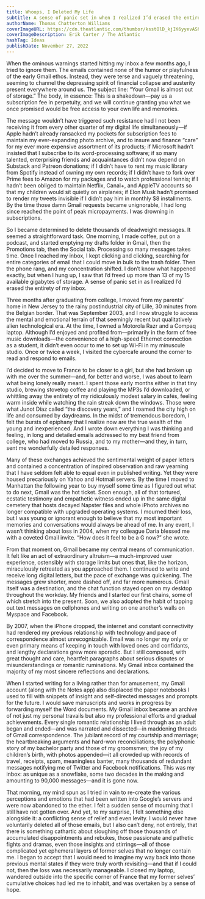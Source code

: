 ```yaml
---
title: Whoops, I Deleted My Life
subtitle: A sense of panic set in when I realized I’d erased the entirety of my inbox.
authorName: Thomas Chatterton Williams
coverImageURL: https://cdn.theatlantic.com/thumbor/ksstOlD_kjIK6yyevASh3PN1PEA=/0x0:2000x1125/1952x1098/media/img/mt/2022/11/Emails/original.gif
coverImageDescription: Erik Carter / The Atlantic
hashTag: Ideas 
publishDate: November 27, 2022
---
```


When the ominous warnings started hitting my inbox a few months ago, I tried to ignore them. The emails contained none of the humor or playfulness of the early Gmail ethos. Instead, they were terse and vaguely threatening, seeming to channel the depressing spirit of financial collapse and austerity present everywhere around us. The subject line: “Your Gmail is almost out of storage.” The body, in essence: This is a shakedown—pay us a subscription fee in perpetuity, and we will continue granting you what we once promised would be free access to your own life and memories.

The message wouldn’t have triggered such resistance had I not been receiving it from every other quarter of my digital life simultaneously—if Apple hadn’t already ransacked my pockets for subscription fees to maintain my ever-expanding photo archive, and to insure and finance “care” for my ever more expensive assortment of its products; if Microsoft hadn’t insisted that I subscribe to its word-processing software; if so many talented, enterprising friends and acquaintances didn’t now depend on Substack and Patreon donations; if I didn’t have to rent my music library from Spotify instead of owning my own records; if I didn’t have to fork over Prime fees to Amazon for my packages and to watch professional tennis; if I hadn’t been obliged to maintain Netflix, Canal+, and AppleTV accounts so that my children would sit quietly on airplanes; if Elon Musk hadn’t promised to render my tweets invisible if I didn’t pay him in monthly $8 installments. By the time those damn Gmail requests became unignorable, I had long since reached the point of peak micropayments. I was drowning in subscriptions.

So I became determined to delete thousands of deadweight messages. It seemed a straightforward task. One morning, I made coffee, put on a podcast, and started emptying my drafts folder in Gmail, then the Promotions tab, then the Social tab. Processing so many messages takes time. Once I reached my inbox, I kept clicking and clicking, searching for entire categories of email that I could move in bulk to the trash folder. Then the phone rang, and my concentration shifted. I don’t know what happened exactly, but when I hung up, I saw that I’d freed up more than 13 of my 15 available gigabytes of storage. A sense of panic set in as I realized I’d erased the entirety of my inbox.

Three months after graduating from college, I moved from my parents’ home in New Jersey to the rainy postindustrial city of Lille, 30 minutes from the Belgian border. That was September 2003, and I now struggle to access the mental and emotional terrain of that seemingly recent but qualitatively alien technological era. At the time, I owned a Motorola Razr and a Compaq laptop. Although I’d enjoyed and profited from—primarily in the form of free music downloads—the convenience of a high-speed Ethernet connection as a student, it didn’t even occur to me to set up Wi-Fi in my minuscule studio. Once or twice a week, I visited the cybercafe around the corner to read and respond to emails.

I’d decided to move to France to be closer to a girl, but she had broken up with me over the summer—and, for better and worse, I was about to learn what being lonely really meant. I spent those early months either in that tiny studio, brewing stovetop coffee and playing the MP3s I’d downloaded, or whittling away the entirety of my ridiculously modest salary in cafés, feeling warm inside while watching the rain streak down the windows. Those were what Junot Díaz called “the discovery years,” and I roamed the city high on life and consumed by daydreams. In the midst of tremendous boredom, I felt the bursts of epiphany that I realize now are the true wealth of the young and inexperienced. And I wrote down everything I was thinking and feeling, in long and detailed emails addressed to my best friend from college, who had moved to Russia, and to my mother—and they, in turn, sent me wonderfully detailed responses.

Many of these exchanges achieved the sentimental weight of paper letters and contained a concentration of inspired observation and raw yearning that I have seldom felt able to equal even in published writing. Yet they were housed precariously on Yahoo and Hotmail servers. By the time I moved to Manhattan the following year to buy myself some time as I figured out what to do next, Gmail was the hot ticket. Soon enough, all of that tortured, ecstatic testimony and empathetic witness ended up in the same digital cemetery that hosts decayed Napster files and whole iPhoto archives no longer compatible with upgraded operating systems. I mourned their loss, but I was young or ignorant enough to believe that my most important memories and conversations would always be ahead of me. In any event, I wasn’t thinking about loss in 2004, when my colleague Daria blessed me with a coveted Gmail invite. “How does it feel to be a G now?” she wrote.

From that moment on, Gmail became my central means of communication. It felt like an act of extraordinary altruism—a much-improved user experience, ostensibly with storage limits but ones that, like the horizon, miraculously retreated as you approached them. I continued to write and receive long digital letters, but the pace of exchange was quickening. The messages grew shorter, more dashed off, and far more numerous. Gmail itself was a destination, and the chat function stayed open on my desktop throughout the workday. My friends and I started our first chains, some of which stretch into the present. Soon, we also adopted the habit of tapping out text messages on cellphones and writing on one another’s walls on Myspace and Facebook.

By 2007, when the iPhone dropped, the internet and constant connectivity had rendered my previous relationship with technology and pace of correspondence almost unrecognizable. Email was no longer my only or even primary means of keeping in touch with loved ones and confidants, and lengthy declarations grew more sporadic. But I still composed, with great thought and care, heartfelt paragraphs about serious disputes or misunderstandings or romantic ruminations. My Gmail inbox contained the majority of my most sincere reflections and declarations.

When I started writing for a living rather than for amusement, my Gmail account (along with the Notes app) also displaced the paper notebooks I used to fill with snippets of insight and self-directed messages and prompts for the future. I would save manuscripts and works in progress by forwarding myself the Word documents. My Gmail inbox became an archive of not just my personal travails but also my professional efforts and gradual achievements. Every single romantic relationship I lived through as an adult began and ended—and was narrated and dissected—in maddening threads of Gmail correspondence. The jubilant record of my courtship and marriage; the heartbreaking arguments and hard-won reconciliations; the polyphonic story of my bachelor party and those of my groomsmen; the joy of my children’s birth, with photos appended—it all crowded up with records of travel, receipts, spam, meaningless banter, many thousands of redundant messages notifying me of Twitter and Facebook notifications. This was my inbox: as unique as a snowflake, some two decades in the making and amounting to 90,000 messages—and it is gone now.

That morning, my mind spun as I tried in vain to re-create the various perceptions and emotions that had been written into Google’s servers and were now abandoned to the ether. I felt a sudden sense of mourning that I still have not gotten over. And yet, to my surprise, I felt something else alongside it: a conflicting sense of relief and even levity. I would never have voluntarily deleted all of those emails, but I also can’t deny, not entirely, that there is something cathartic about sloughing off those thousands of accumulated disappointments and rebukes, those passionate and pathetic fights and dramas, even those insights and stirrings—all of those complicated yet ephemeral layers of former selves that no longer contain me. I began to accept that I would need to imagine my way back into those previous mental states if they were truly worth revisiting—and that if I could not, then the loss was necessarily manageable. I closed my laptop, wandered outside into the specific corner of France that my former selves’ cumulative choices had led me to inhabit, and was overtaken by a sense of hope.